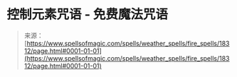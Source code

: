 <!--yml

category: 未分类

date: 2024-06-12 18:59:53

-->

# 控制元素咒语 - 免费魔法咒语

> 来源：[https://www.spellsofmagic.com/spells/weather_spells/fire_spells/18312/page.html#0001-01-01](https://www.spellsofmagic.com/spells/weather_spells/fire_spells/18312/page.html#0001-01-01)
